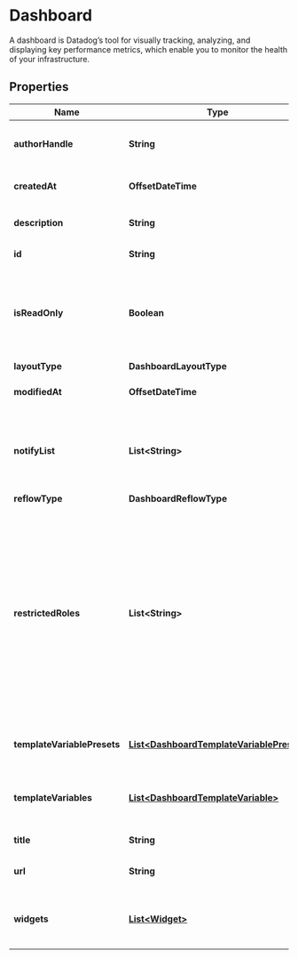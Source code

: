 

# Dashboard

A dashboard is Datadog’s tool for visually tracking, analyzing, and displaying key performance metrics, which enable you to monitor the health of your infrastructure.

## Properties

Name | Type | Description | Notes
------------ | ------------- | ------------- | -------------
**authorHandle** | **String** | Identifier of the dashboard author. |  [optional] [readonly]
**createdAt** | **OffsetDateTime** | Creation date of the dashboard. |  [optional] [readonly]
**description** | **String** | Description of the dashboard. |  [optional]
**id** | **String** | ID of the dashboard. |  [optional] [readonly]
**isReadOnly** | **Boolean** | Whether this dashboard is read-only. If True, only the author and admins can make changes to it. |  [optional]
**layoutType** | **DashboardLayoutType** |  | 
**modifiedAt** | **OffsetDateTime** | Modification date of the dashboard. |  [optional] [readonly]
**notifyList** | **List&lt;String&gt;** | List of handles of users to notify when changes are made to this dashboard. |  [optional]
**reflowType** | **DashboardReflowType** |  |  [optional]
**restrictedRoles** | **List&lt;String&gt;** | A list of role identifiers. Only the author and users associated with at least one of these roles can edit this dashboard. Overrides the &#x60;is_read_only&#x60; property if both are present. **This feature is currently in beta.** |  [optional]
**templateVariablePresets** | [**List&lt;DashboardTemplateVariablePreset&gt;**](DashboardTemplateVariablePreset.md) | Array of template variables saved views. |  [optional]
**templateVariables** | [**List&lt;DashboardTemplateVariable&gt;**](DashboardTemplateVariable.md) | List of template variables for this dashboard. |  [optional]
**title** | **String** | Title of the dashboard. | 
**url** | **String** | The URL of the dashboard. |  [optional] [readonly]
**widgets** | [**List&lt;Widget&gt;**](Widget.md) | List of widgets to display on the dashboard. | 




